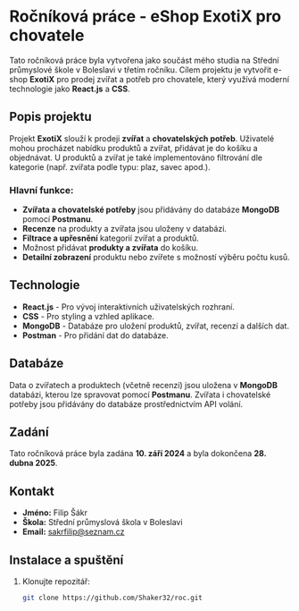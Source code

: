 # Ročníková práce - eShop ExotiX pro chovatele

Tato ročníková práce byla vytvořena jako součást mého studia na Střední průmyslové škole v Boleslavi v třetím ročníku. Cílem projektu je vytvořit e-shop **ExotiX** pro prodej zvířat a potřeb pro chovatele, který využívá moderní technologie jako **React.js** a **CSS**.

## Popis projektu

Projekt **ExotiX** slouží k prodeji **zvířat** a **chovatelských potřeb**. Uživatelé mohou procházet nabídku produktů a zvířat, přidávat je do košíku a objednávat. U produktů a zvířat je také implementováno filtrování dle kategorie (např. zvířata podle typu: plaz, savec apod.).

### Hlavní funkce:
- **Zvířata a chovatelské potřeby** jsou přidávány do databáze **MongoDB** pomocí **Postmanu**.
- **Recenze** na produkty a zvířata jsou uloženy v databázi.
- **Filtrace a upřesnění** kategorií zvířat a produktů.
- Možnost přidávat **produkty a zvířata** do košíku.
- **Detailní zobrazení** produktu nebo zvířete s možností výběru počtu kusů.

## Technologie

- **React.js** - Pro vývoj interaktivních uživatelských rozhraní.
- **CSS** - Pro styling a vzhled aplikace.
- **MongoDB** - Databáze pro uložení produktů, zvířat, recenzí a dalších dat.
- **Postman** - Pro přidání dat do databáze.

## Databáze
Data o zvířatech a produktech (včetně recenzí) jsou uložena v **MongoDB** databázi, kterou lze spravovat pomocí **Postmanu**. Zvířata i chovatelské potřeby jsou přidávány do databáze prostřednictvím API volání.

## Zadání
Tato ročníková práce byla zadána **10. září 2024** a byla dokončena **28. dubna 2025**.

## Kontakt

- **Jméno:** Filip Šákr
- **Škola:** Střední průmyslová škola v Boleslavi
- **Email:** sakrfilip@seznam.cz

## Instalace a spuštění

1. Klonujte repozitář:
   ```bash
   git clone https://github.com/Shaker32/roc.git
